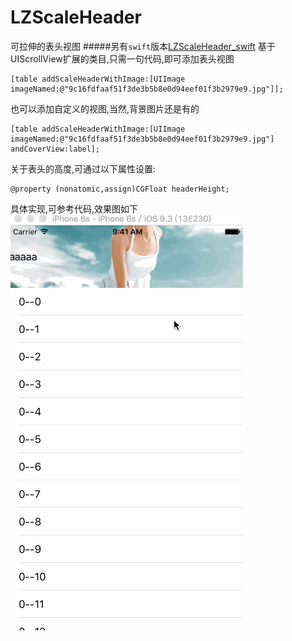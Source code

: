 # LZScaleHeader
可拉伸的表头视图
#####另有`swift`版本[LZScaleHeader_swift](https://github.com/LQQZYY/LZScaleHeader_swift)
基于UIScrollView扩展的类目,只需一句代码,即可添加表头视图

```
[table addScaleHeaderWithImage:[UIImage imageNamed:@"9c16fdfaaf51f3de3b5b8e0d94eef01f3b2979e9.jpg"]];
```
也可以添加自定义的视图,当然,背景图片还是有的
```
[table addScaleHeaderWithImage:[UIImage imageNamed:@"9c16fdfaaf51f3de3b5b8e0d94eef01f3b2979e9.jpg"] andCoverView:label];
```

关于表头的高度,可通过以下属性设置:
```
@property (nonatomic,assign)CGFloat headerHeight;
```
具体实现,可参考代码,效果图如下
![](https://github.com/LQQZYY/LZScaleHeader/blob/master/testttt.gif)
